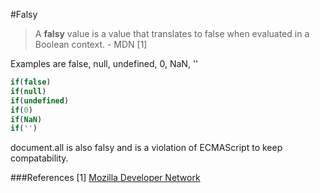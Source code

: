 #Falsy
> A **falsy** value is a value that translates to false when evaluated in a Boolean context. - MDN [1]

Examples are false, null, undefined, 0, NaN, ''

```js
if(false)
if(null)
if(undefined)
if(0)
if(NaN)
if('')
```

document.all is also falsy and is a violation of ECMAScript to keep compatability.



###References
[1] [Mozilla Developer Network](https://developer.mozilla.org/en-US/docs/Glossary/Falsy)
